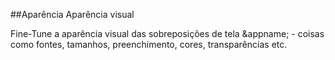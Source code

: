 <a name="appearance"></a>
##Aparência
Aparência visual

Fine-Tune a aparência visual das sobreposições de tela &appname; - coisas como fontes, tamanhos, preenchimento, cores, transparências etc.
